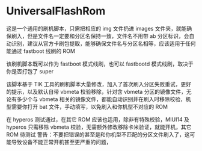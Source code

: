 # UniversalFlashRom
这是一个通用的刷机脚本，只需把相应的 img 文件扔进 images 文件夹，就能确保刷入，但是文件名一定要和分区名保持一致，文件名不用带 ab 分区标识，会自动识别，建议从官方卡刷包提取，能够确保文件名与分区名相等，应该适用于任何能通过 fastboot 线刷的 ROM

该刷机脚本既可以作为 fastboot 模式线刷，也可以 fastbootd 模式线刷，取决于你是否打包了 super

该脚本基于 TIK 工具的刷机脚本大量修改，加入了首次刷入分区失败重试，更好的提示，以及默认自带 vbmeta 校验移除，针对含 vbmeta 分区的镜像文件，无论有多少个与 vbmeta 相关的镜像文件，都能自动识别并在刷入时移除校验，机型需要你打开 bat 文件，手动填写，以免刷入和你机型不对应的 ROM

在 hyperos 测试通过，在其它 ROM 应该也适用，除非有特殊校验，MIUI14 及 hyperos 只需移除 vbmeta 校验，无需额外修改移除卡米验证，就能开机，其它 ROM 待测试
警告：不要把错误的甚至是和你机型不匹配的分区文件刷入了，这可能导致设备不能正常开机甚至更严重的问题，
